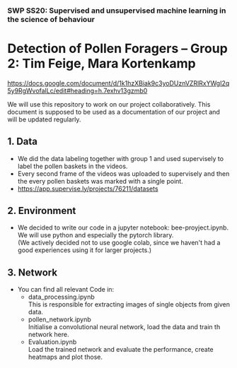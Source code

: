 ### SWP SS20: Supervised and unsupervised machine learning in the science of behaviour
# Detection of Pollen Foragers – Group 2: Tim Feige, Mara Kortenkamp

https://docs.google.com/document/d/1k1hzXBiak9c3yoDUznVZRlRxYWgI2q5y9RgWvofalLc/edit#heading=h.7exhv13gzmb0

We will use this repository to work on our project collaboratively. This document is supposed to be used as a documentation of our project and will be updated regularly.

## 1. Data
* We did the data labeling together with group 1 and used supervisely to label the pollen baskets in the videos.
* Every second frame of the videos was uploaded to supervisely and then the every pollen baskets was marked with a single point. 
* https://app.supervise.ly/projects/76211/datasets

## 2. Environment
* We decided to write our code in a jupyter notebook: bee-proyject.ipynb. We will use python and especially the pytorch library.  
(We actively decided not to use google colab, since we haven't had a good experiences using it for larger projects.)

## 3. Network
* You can find all relevant Code in:
  - data_processing.ipynb  
      This is responsible for extracting images of single objects from given data.
  - pollen_network.ipynb  
      Initialise a convolutional neural network, load the data and train th network here.
  - Evaluation.ipynb  
      Load the trained network and evaluate the performance, create heatmaps and plot those.
